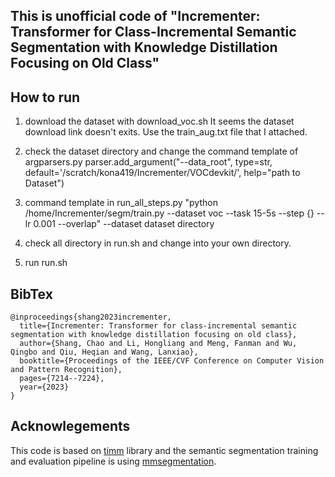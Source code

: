 ## This is unofficial code of "Incrementer: Transformer for Class-Incremental Semantic Segmentation with Knowledge Distillation Focusing on Old Class"

## How to run

1. download the dataset with download_voc.sh
    It seems the dataset download link doesn't exits.
    Use the train_aug.txt file that I attached.
2. check the dataset directory and change the command template of argparsers.py
    parser.add_argument("--data_root", type=str, default='/scratch/kona419/Incrementer/VOCdevkit/',  help="path to Dataset")
3. command template in run_all_steps.py
    "python /home/Incrementer/segm/train.py --dataset voc --task 15-5s --step {} --lr 0.001 --overlap"
    --dataset dataset directory
4. check all directory in run.sh and change into your own directory.

5. run run.sh

## BibTex
```
@inproceedings{shang2023incrementer,
  title={Incrementer: Transformer for class-incremental semantic segmentation with knowledge distillation focusing on old class},
  author={Shang, Chao and Li, Hongliang and Meng, Fanman and Wu, Qingbo and Qiu, Heqian and Wang, Lanxiao},
  booktitle={Proceedings of the IEEE/CVF Conference on Computer Vision and Pattern Recognition},
  pages={7214--7224},
  year={2023}
}
```

## Acknowlegements

This code is based on [timm](https://github.com/rstrudel/segmenter) library and the semantic segmentation training and evaluation pipeline 
is using [mmsegmentation](https://github.com/open-mmlab/mmsegmentation).
